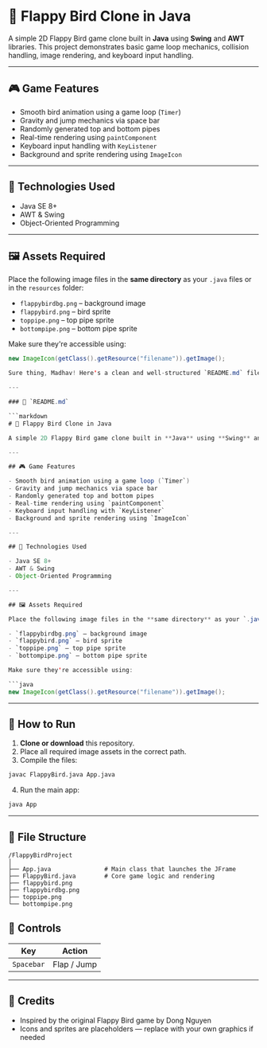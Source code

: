 # 🐤 Flappy Bird Clone in Java

A simple 2D Flappy Bird game clone built in **Java** using **Swing** and **AWT** libraries. This project demonstrates basic game loop mechanics, collision handling, image rendering, and keyboard input handling.

---

## 🎮 Game Features

- Smooth bird animation using a game loop (`Timer`)
- Gravity and jump mechanics via space bar
- Randomly generated top and bottom pipes
- Real-time rendering using `paintComponent`
- Keyboard input handling with `KeyListener`
- Background and sprite rendering using `ImageIcon`

---

## 🧰 Technologies Used

- Java SE 8+
- AWT & Swing
- Object-Oriented Programming

---

## 🖼️ Assets Required

Place the following image files in the **same directory** as your `.java` files or in the `resources` folder:

- `flappybirdbg.png` – background image  
- `flappybird.png` – bird sprite  
- `toppipe.png` – top pipe sprite  
- `bottompipe.png` – bottom pipe sprite  

Make sure they're accessible using:

```java
new ImageIcon(getClass().getResource("filename")).getImage();

Sure thing, Madhav! Here's a clean and well-structured `README.md` file for your **Flappy Bird Java project** using Swing and AWT with socket-like logic for game updates (timers and events):

---

### 📄 `README.md`

```markdown
# 🐤 Flappy Bird Clone in Java

A simple 2D Flappy Bird game clone built in **Java** using **Swing** and **AWT** libraries. This project demonstrates basic game loop mechanics, collision handling, image rendering, and keyboard input handling.

---

## 🎮 Game Features

- Smooth bird animation using a game loop (`Timer`)
- Gravity and jump mechanics via space bar
- Randomly generated top and bottom pipes
- Real-time rendering using `paintComponent`
- Keyboard input handling with `KeyListener`
- Background and sprite rendering using `ImageIcon`

---

## 🧰 Technologies Used

- Java SE 8+
- AWT & Swing
- Object-Oriented Programming

---

## 🖼️ Assets Required

Place the following image files in the **same directory** as your `.java` files or in the `resources` folder:

- `flappybirdbg.png` – background image  
- `flappybird.png` – bird sprite  
- `toppipe.png` – top pipe sprite  
- `bottompipe.png` – bottom pipe sprite  

Make sure they're accessible using:

```java
new ImageIcon(getClass().getResource("filename")).getImage();
```

---

## 🚀 How to Run

1. **Clone or download** this repository.
2. Place all required image assets in the correct path.
3. Compile the files:

```bash
javac FlappyBird.java App.java
```

4. Run the main app:

```bash
java App
```

---

## 🧾 File Structure

```
/FlappyBirdProject
│
├── App.java               # Main class that launches the JFrame
├── FlappyBird.java        # Core game logic and rendering
├── flappybird.png
├── flappybirdbg.png
├── toppipe.png
└── bottompipe.png
```
## 📌 Controls

| Key        | Action            |
|------------|-------------------|
| `Spacebar` | Flap / Jump       |

---

## 🙌 Credits

- Inspired by the original Flappy Bird game by Dong Nguyen
- Icons and sprites are placeholders — replace with your own graphics if needed
